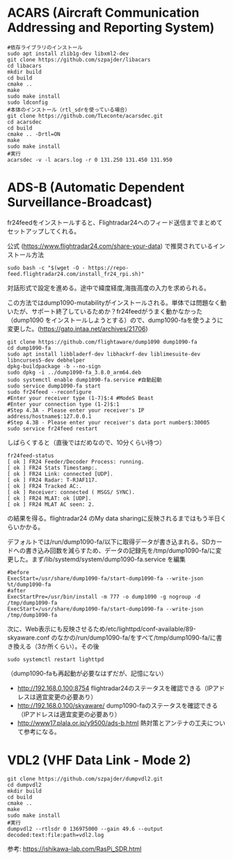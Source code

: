 # ACARS (Aircraft Communication Addressing and Reporting System)
```
#依存ライブラリのインストール
sudo apt install zlib1g-dev libxml2-dev
git clone https://github.com/szpajder/libacars
cd libacars
mkdir build
cd build
cmake ..
make
sudo make install
sudo ldconfig
#本体のインストール（rtl_sdrを使っている場合）
git clone https://github.com/TLeconte/acarsdec.git
cd acarsdec
cd build
cmake .. -Drtl=ON
make
sudo make install
#実行
acarsdec -v -l acars.log -r 0 131.250 131.450 131.950
```
# ADS-B (Automatic Dependent Surveillance-Broadcast)
fr24feedをインストールすると、Flightradar24へのフィード送信までまとめてセットアップしてくれる。

公式 (https://www.flightradar24.com/share-your-data) で推奨されているインストール方法
```
sudo bash -c "$(wget -O - https://repo-feed.flightradar24.com/install_fr24_rpi.sh)"
```
対話形式で設定を進める。途中で緯度経度,海抜高度の入力を求められる。

この方法ではdump1090-mutabilityがインストールされる。単体では問題なく動いたが、サポート終了しているためか？fr24feedがうまく動かなかった（dump1090 をインストールしようとする）ので、dump1090-faを使うように変更した。(https://gato.intaa.net/archives/21706)
```
git clone https://github.com/flightaware/dump1090 dump1090-fa
cd dump1090-fa
sudo apt install libbladerf-dev libhackrf-dev liblimesuite-dev libncurses5-dev debhelper
dpkg-buildpackage -b --no-sign
sudo dpkg -i ../dump1090-fa_3.8.0_arm64.deb
sudo systemctl enable dump1090-fa.service #自動起動
sudo service dump1090-fa start
sudo fr24feed --reconfigure
#Enter your receiver type (1-7)$:4 #ModeS Beast
#Enter your connection type (1-2)$:1
#Step 4.3A - Please enter your receiver's IP address/hostname$:127.0.0.1
#Step 4.3B - Please enter your receiver's data port number$:30005
sudo service fr24feed restart
```
しばらくすると（直後ではだめなので、10分くらい待つ）
```
fr24feed-status
[ ok ] FR24 Feeder/Decoder Process: running.
[ ok ] FR24 Stats Timestamp:.
[ ok ] FR24 Link: connected [UDP].
[ ok ] FR24 Radar: T-RJAF117.
[ ok ] FR24 Tracked AC:.
[ ok ] Receiver: connected ( MSGS/ SYNC).
[ ok ] FR24 MLAT: ok [UDP].
[ ok ] FR24 MLAT AC seen: 2.
```
の結果を得る。flightradar24 のMy data sharingに反映されるまではもう半日くらいかかる。

デフォルトでは/run/dump1090-fa/以下に取得データが書き込まれる。SDカードへの書き込み回数を減らすため、データの記録先を/tmp/dump1090-fa/に変更した。まず/lib/systemd/system/dump1090-fa.service を編集
```
#before
ExecStart=/usr/share/dump1090-fa/start-dump1090-fa --write-json %t/dump1090-fa
#after
ExecStartPre=/usr/bin/install -m 777 -o dump1090 -g nogroup -d /tmp/dump1090-fa
ExecStart=/usr/share/dump1090-fa/start-dump1090-fa --write-json /tmp/dump1090-fa
```
次に、Web表示にも反映させるため/etc/lighttpd/conf-available/89-skyaware.conf のなかの/run/dump1090-fa/をすべて/tmp/dump1090-fa/に書き換える（3か所くらい）。その後
```
sudo systemctl restart lighttpd
```
（dump1090-faも再起動が必要なはずだが、記憶にない）
- http://192.168.0.100:8754 flightradar24のステータスを確認できる（IPアドレスは適宜変更の必要あり）
- http://192.168.0.100/skyaware/ dump1090-faのステータスを確認できる（IPアドレスは適宜変更の必要あり）
- http://www17.plala.or.jp/y9500/ads-b.html 熱対策とアンテナの工夫について参考になる。

# VDL2 (VHF Data Link - Mode 2)
```
git clone https://github.com/szpajder/dumpvdl2.git
cd dumpvdl2
mkdir build
cd build
cmake ..
make
sudo make install
#実行
dumpvdl2 --rtlsdr 0 136975000 --gain 49.6 --output decoded:text:file:path=vdl2.log
```

参考: https://ishikawa-lab.com/RasPi_SDR.html
